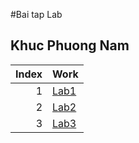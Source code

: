 #Bai tap Lab
    
  
## Khuc Phuong Nam 
| Index | Work |
|-----:|-----------|
|     1| [Lab1](./Lab1/index.html)|
|     2| [Lab2](./Lab2/index.html) |
|     3| [Lab3](./Lab3/index.html) |
